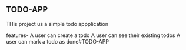 ## TODO-APP

THis project us a simple todo appplication

features-
A user can create a todo
A user can see their existing todos
A user can mark a todo as done#TODO-APP
